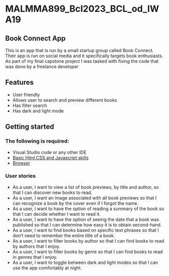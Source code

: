 # MALMMA899_Bcl2023_BCL_od_IWA19

## Book Connect App

This is an app that is run by a small startup group called Book Connect.
Their app is run on social media and it specifically targets book enthusiasts. 
As part of my final capstone project I was tasked with fixing the code that was done by a freelance developer

## Features 

- User friendly
- Allows user to search and preview different books
- Has filter search
- Has dark and light mode 


## Getting started

### The following is required:

- Visual Studio code or any other IDE
- [Basic Html,CSS and Javascript skills](https://developer.mozilla.org/en-US/docs/Learn)
- [Browser](https://www.google.com/chrome)


### User stories

- As a user, I want to view a list of book previews, by title and author, so that I can discover new books to read.
- As a user, I want an image associated with all book previews so that I can recognize a book by the cover even if I forgot the name.
- As a user, I want to have the option of reading a summary of the book so that I can decide whether I want to read it.
- As a user, I want to have the option of seeing the date that a book was published so that I can determine how easy it is to obtain second-hand.
- As a user, I want to find books based on specific text phrases so that I don’t need to remember the entire title of a book.
- As a user, I want to filter books by author so that I can find books to read by authors that I enjoy.
- As a user, I want to filter books by genre so that I can find books to read in genres that I enjoy.
- As a user, I want to toggle between dark and light modes so that I can use the app comfortably at night.



